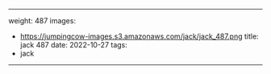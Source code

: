
---
weight: 487
images:
- https://jumpingcow-images.s3.amazonaws.com/jack/jack_487.png
title: jack 487
date: 2022-10-27
tags:
- jack
---
